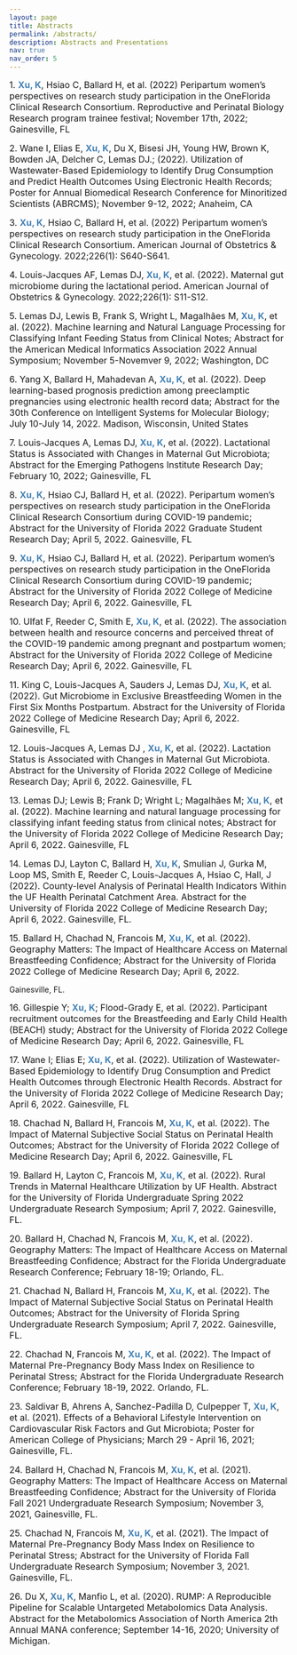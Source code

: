 ```yaml
---
layout: page
title: Abstracts
permalink: /abstracts/
description: Abstracts and Presentations
nav: true
nav_order: 5
---
```



<p><font size=3px>1. <span style="color:steelblue;font-weight:700">Xu, K</span>, Hsiao C, Ballard H, et al. (2022) Peripartum women’s perspectives on research study participation in the OneFlorida Clinical Research Consortium. Reproductive and Perinatal Biology Research program trainee festival; November 17th, 2022; Gainesville, FL</font></p>

<p><font size=3px>2. Wane I, Elias E, <span style="color:steelblue;font-weight:700">Xu, K</span>, Du X, Bisesi JH, Young HW, Brown K, Bowden JA, Delcher C, Lemas DJ.; (2022). Utilization of Wastewater-Based Epidemiology to Identify Drug Consumption and Predict Health Outcomes Using Electronic Health Records; Poster for Annual Biomedical Research Conference for Minoritized Scientists (ABRCMS); November 9-12, 2022; Anaheim, CA</font></p>

<p><font size=3px>3. <span style="color:steelblue;font-weight:700">Xu, K</span>, Hsiao C, Ballard H, et al. (2022) Peripartum women’s perspectives on research study participation in the OneFlorida Clinical Research Consortium. American Journal of Obstetrics & Gynecology. 2022;226(1): S640-S641.</font></p>

<p><font size=3px>4. Louis-Jacques AF, Lemas DJ, <span style="color:steelblue;font-weight:700">Xu, K</span>, et al. (2022). Maternal gut microbiome during the lactational period. American Journal of Obstetrics & Gynecology. 2022;226(1): S11-S12.</font></p>

<p><font size=3px>5. Lemas DJ, Lewis B, Frank S, Wright L, Magalhães M, <span style="color:steelblue;font-weight:700">Xu, K</span>, et al. (2022). Machine learning and Natural Language Processing for Classifying Infant Feeding Status from Clinical Notes; Abstract for the American Medical Informatics Association 2022 Annual Symposium; November 5-Novemver 9, 2022; Washington, DC</font></p>

<p><font size=3px>6. Yang X, Ballard H, Mahadevan A, <span style="color:steelblue;font-weight:700">Xu, K</span>, et al. (2022). Deep learning-based prognosis prediction among preeclamptic pregnancies using electronic health record data; Abstract for the 30th Conference on Intelligent Systems for Molecular Biology; July 10-July 14, 2022. Madison, Wisconsin, United States</font></p>

<p><font size=3px>7. Louis-Jacques A, Lemas DJ, <span style="color:steelblue;font-weight:700">Xu, K</span>, et al. (2022). Lactational Status is Associated with Changes in Maternal Gut Microbiota; Abstract for the Emerging Pathogens Institute Research Day; February 10, 2022; Gainesville, FL</font></p>

<p><font size=3px>8. <span style="color:steelblue;font-weight:700">Xu, K</span>, Hsiao CJ, Ballard H, et al. (2022). Peripartum women’s perspectives on research study participation in the OneFlorida Clinical Research Consortium during COVID-19 pandemic; Abstract for the University of Florida 2022 Graduate Student Research Day; April 5, 2022. Gainesville, FL </font></p>

<p><font size=3px>9. <span style="color:steelblue;font-weight:700">Xu, K</span>, Hsiao CJ, Ballard H, et al. (2022). Peripartum women’s perspectives on research study participation in the OneFlorida Clinical Research Consortium during COVID-19 pandemic; Abstract for the University of Florida 2022 College of Medicine Research Day; April 6, 2022. Gainesville, FL </font></p>

<p><font size=3px>10. Ulfat F, Reeder C, Smith E, <span style="color:steelblue;font-weight:700">Xu, K</span>, et al. (2022). The association between health and resource concerns and perceived threat of the COVID-19 pandemic among pregnant and postpartum women; Abstract for the University of Florida 2022 College of Medicine Research Day; April 6, 2022. Gainesville, FL </font></p>

<p><font size=3px>11. King C, Louis-Jacques A, Sauders J, Lemas DJ, <span style="color:steelblue;font-weight:700">Xu, K</span>, et al. (2022). Gut Microbiome in Exclusive Breastfeeding Women in the First Six Months Postpartum. Abstract for the University of Florida 2022 College of Medicine Research Day; April 6, 2022. Gainesville, FL </font></p>

<p><font size=3px>12. Louis-Jacques A, Lemas DJ , <span style="color:steelblue;font-weight:700">Xu, K</span>, et al. (2022). Lactation Status is Associated with Changes in Maternal Gut Microbiota. Abstract for the University of Florida 2022 College of Medicine Research Day; April 6, 2022. Gainesville, FL </font></p>

<p><font size=3px>13. Lemas DJ; Lewis B; Frank D; Wright L; Magalhães M; <span style="color:steelblue;font-weight:700">Xu, K</span>, et al. (2022). Machine learning and natural language processing for classifying infant feeding status from clinical notes; Abstract for the University of Florida 2022 College of Medicine Research Day; April 6, 2022. Gainesville, FL</font></p>

<p><font size=3px>14. Lemas DJ, Layton C, Ballard H, <span style="color:steelblue;font-weight:700">Xu, K</span>, Smulian J, Gurka M, Loop MS, Smith E, Reeder C, Louis-Jacques A, Hsiao C, Hall, J (2022). County-level Analysis of Perinatal Health Indicators Within the UF Health Perinatal Catchment Area. Abstract for the University of Florida 2022 College of Medicine Research Day; April 6, 2022. Gainesville, FL.</font></p>

<p><font size=3px>15. Ballard H, Chachad N, Francois M, <span style="color:steelblue;font-weight:700">Xu, K</span>, et al. (2022). Geography Matters: The Impact of Healthcare Access on Maternal Breastfeeding Confidence; Abstract for the University of Florida 2022 College of Medicine Research Day; April 6, 2022. </font></p>Gainesville, FL.

<p><font size=3px>16. Gillespie Y; <span style="color:steelblue;font-weight:700">Xu, K</span>; Flood-Grady E, et al. (2022). Participant recruitment outcomes for the Breastfeeding and Early Child Health (BEACH) study; Abstract for the University of Florida 2022 College of Medicine Research Day; April 6, 2022. Gainesville, FL </font></p>

<p><font size=3px>17. Wane I; Elias E; <span style="color:steelblue;font-weight:700">Xu, K</span>, et al. (2022). Utilization of Wastewater-Based Epidemiology to Identify Drug Consumption and Predict Health Outcomes through Electronic Health Records. Abstract for the University of Florida 2022 College of Medicine Research Day; April 6, 2022. Gainesville, FL </font></p>

<p><font size=3px>18. Chachad N, Ballard H, Francois M, <span style="color:steelblue;font-weight:700">Xu, K</span>, et al. (2022). The Impact of Maternal Subjective Social Status on Perinatal Health Outcomes; Abstract for the University of Florida 2022 College of Medicine Research Day; April 6, 2022. Gainesville, FL </font></p>

<p><font size=3px>19. Ballard H, Layton C, Francois M, <span style="color:steelblue;font-weight:700">Xu, K</span>, et al. (2022). Rural Trends in Maternal Healthcare Utilization by UF Health. Abstract for the University of Florida Undergraduate Spring 2022 Undergraduate Research Symposium; April 7, 2022. Gainesville, FL. </font></p> 

<p><font size=3px>20. Ballard H, Chachad N, Francois M, <span style="color:steelblue;font-weight:700">Xu, K</span>, et al. (2022). Geography Matters: The Impact of Healthcare Access on Maternal Breastfeeding Confidence; Abstract for the Florida Undergraduate Research Conference; February 18-19; Orlando, FL.  </font></p>

<p><font size=3px>21. Chachad N, Ballard H, Francois M, <span style="color:steelblue;font-weight:700">Xu, K</span>, et al. (2022). The Impact of Maternal Subjective Social Status on Perinatal Health Outcomes; Abstract for the University of Florida Spring Undergraduate Research Symposium; April 7, 2022. Gainesville, FL.</font></p>

<p><font size=3px>22. Chachad N, Francois M, <span style="color:steelblue;font-weight:700">Xu, K</span>, et al. (2022). The Impact of Maternal Pre-Pregnancy Body Mass Index on Resilience to Perinatal Stress; Abstract for the Florida Undergraduate Research Conference; February 18-19, 2022. Orlando, FL.</font></p>

<p><font size=3px>23. Saldivar B, Ahrens A, Sanchez-Padilla D, Culpepper T, <span style="color:steelblue;font-weight:700">Xu, K</span>, et al. (2021). Effects of a Behavioral Lifestyle Intervention on Cardiovascular Risk Factors and Gut Microbiota; Poster for American College of Physicians; March 29 - April 16, 2021; Gainesville, FL.</font></p>

<p><font size=3px>24. Ballard H, Chachad N, Francois M, <span style="color:steelblue;font-weight:700">Xu, K</span>, et al. (2021). Geography Matters: The Impact of Healthcare Access on Maternal Breastfeeding Confidence; Abstract for the University of Florida Fall 2021 Undergraduate Research Symposium; November 3, 2021, Gainesville, FL.</font></p>

<p><font size=3px>25. Chachad N, Francois M, <span style="color:steelblue;font-weight:700">Xu, K</span>, et al. (2021). The Impact of Maternal Pre-Pregnancy Body Mass Index on Resilience to Perinatal Stress; Abstract for the University of Florida Fall Undergraduate Research Symposium; November 3, 2021. Gainesville, FL.</font></p>

<p><font size=3px>26. Du X, <span style="color:steelblue;font-weight:700">Xu, K</span>, Manfio L, et al. (2020). RUMP: A Reproducible Pipeline for Scalable Untargeted Metabolomics Data Analysis. Abstract for the Metabolomics Association of North America 2th Annual MANA conference; September 14-16, 2020; University of Michigan.</font></p>


